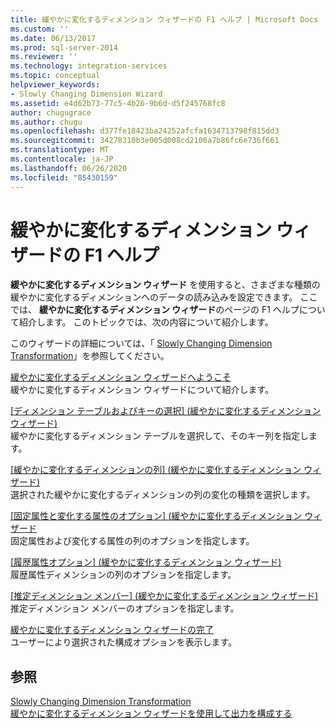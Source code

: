 ```yaml
---
title: 緩やかに変化するディメンション ウィザードの F1 ヘルプ | Microsoft Docs
ms.custom: ''
ms.date: 06/13/2017
ms.prod: sql-server-2014
ms.reviewer: ''
ms.technology: integration-services
ms.topic: conceptual
helpviewer_keywords:
- Slowly Changing Dimension Wizard
ms.assetid: e4d62b73-77c5-4b26-9b6d-d5f245768fc8
author: chugugrace
ms.author: chugu
ms.openlocfilehash: d377fe18423ba24252afcfa1634713798f815dd3
ms.sourcegitcommit: 34278310b3e005d008cd2106a7b86fc6e736f661
ms.translationtype: MT
ms.contentlocale: ja-JP
ms.lasthandoff: 06/26/2020
ms.locfileid: "85430159"
---
```

# <a name="slowly-changing-dimension-wizard-f1-help"></a>緩やかに変化するディメンション ウィザードの F1 ヘルプ
  **緩やかに変化するディメンション ウィザード** を使用すると、さまざまな種類の緩やかに変化するディメンションへのデータの読み込みを設定できます。 ここでは、 **緩やかに変化するディメンション ウィザード**のページの F1 ヘルプについて紹介します。 このトピックでは、次の内容について紹介します。  
  
 このウィザードの詳細については、「 [Slowly Changing Dimension Transformation](slowly-changing-dimension-transformation.md)」を参照してください。  
  
 [緩やかに変化するディメンション ウィザードへようこそ](welcome-to-the-slowly-changing-dimension-wizard.md)  
 緩やかに変化するディメンション ウィザードについて紹介します。  
  
 [[ディメンション テーブルおよびキーの選択] &#40;緩やかに変化するディメンション ウィザード&#41;](select-a-dimension-table-and-keys-slowly-changing-dimension-wizard.md)  
 緩やかに変化するディメンション テーブルを選択して、そのキー列を指定します。  
  
 [[緩やかに変化するディメンションの列] &#40;緩やかに変化するディメンション ウィザード&#41;](slowly-changing-dimension-columns-slowly-changing-dimension-wizard.md)  
 選択された緩やかに変化するディメンションの列の変化の種類を選択します。  
  
 [[固定属性と変化する属性のオプション] &#40;緩やかに変化するディメンション ウィザード](fixed-and-changing-attribute-options-slowly-changing-dimension-wizard.md)  
 固定属性および変化する属性の列のオプションを指定します。  
  
 [[履歴属性オプション] &#40;緩やかに変化するディメンション ウィザード&#41;](historical-attribute-options-slowly-changing-dimension-wizard.md)  
 履歴属性ディメンションの列のオプションを指定します。  
  
 [[推定ディメンション メンバー] &#40;緩やかに変化するディメンション ウィザード&#41;](inferred-dimension-members-slowly-changing-dimension-wizard.md)  
 推定ディメンション メンバーのオプションを指定します。  
  
 [緩やかに変化するディメンション ウィザードの完了](finish-the-slowly-changing-dimension-wizard.md)  
 ユーザーにより選択された構成オプションを表示します。  
  
## <a name="see-also"></a>参照  
 [Slowly Changing Dimension Transformation](slowly-changing-dimension-transformation.md)   
 [緩やかに変化するディメンション ウィザードを使用して出力を構成する](configure-outputs-using-the-slowly-changing-dimension-wizard.md)  
  
  
